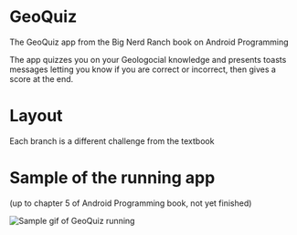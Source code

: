 # GeoQuiz
The GeoQuiz app from the Big Nerd Ranch book on Android Programming

The app quizzes you on your Geologocial knowledge and presents toasts messages
letting you know if you are correct or incorrect, then gives a score at the end.

# Layout
Each branch is a different challenge from the textbook

# Sample of the running app
(up to chapter 5 of Android Programming book, not yet finished)

![Sample gif of GeoQuiz running](<img src="https://github.com/Cody-Chinn/GeoQuiz/blob/master/README%20sample.gif" width="200" height="400 />)
